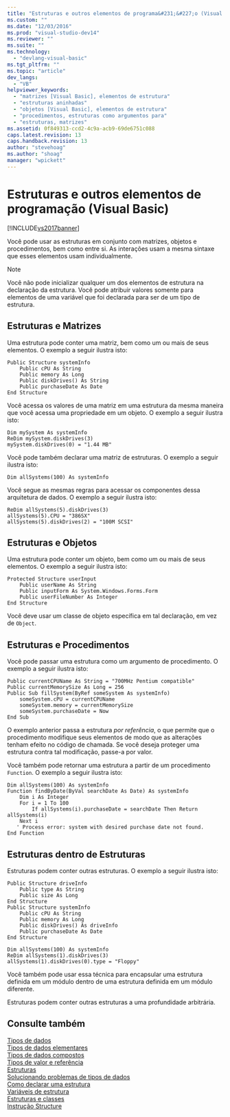 ```yaml
---
title: "Estruturas e outros elementos de programa&#231;&#227;o (Visual Basic) | Microsoft Docs"
ms.custom: ""
ms.date: "12/03/2016"
ms.prod: "visual-studio-dev14"
ms.reviewer: ""
ms.suite: ""
ms.technology: 
  - "devlang-visual-basic"
ms.tgt_pltfrm: ""
ms.topic: "article"
dev_langs: 
  - "VB"
helpviewer_keywords: 
  - "matrizes [Visual Basic], elementos de estrutura"
  - "estruturas aninhadas"
  - "objetos [Visual Basic], elementos de estrutura"
  - "procedimentos, estruturas como argumentos para"
  - "estruturas, matrizes"
ms.assetid: 0f849313-ccd2-4c9a-acb9-69de6751c088
caps.latest.revision: 13
caps.handback.revision: 13
author: "stevehoag"
ms.author: "shoag"
manager: "wpickett"
---
```

# Estruturas e outros elementos de programa&#231;&#227;o (Visual Basic)
[!INCLUDE[vs2017banner](../../../../csharp/includes/vs2017banner.md)]

Você pode usar as estruturas em conjunto com matrizes, objetos e procedimentos, bem como entre si.  As interações usam a mesma sintaxe que esses elementos usam individualmente.  
  
> [!NOTE]
>  Você não pode inicializar qualquer um dos elementos de estrutura na declaração da estrutura.  Você pode atribuir valores somente para elementos de uma variável que foi declarada para ser de um tipo de estrutura.  
  
## Estruturas e Matrizes  
 Uma estrutura pode conter uma matriz, bem como um ou mais de seus elementos.  O exemplo a seguir ilustra isto:  
  
```vb#  
Public Structure systemInfo  
    Public cPU As String  
    Public memory As Long  
    Public diskDrives() As String  
    Public purchaseDate As Date  
End Structure   
```  
  
 Você acessa os valores de uma matriz em uma estrutura da mesma maneira que você acessa uma propriedade em um objeto.  O exemplo a seguir ilustra isto:  
  
```vb#  
Dim mySystem As systemInfo  
ReDim mySystem.diskDrives(3)  
mySystem.diskDrives(0) = "1.44 MB"  
```  
  
 Você pode também declarar uma matriz de estruturas.  O exemplo a seguir ilustra isto:  
  
```vb#  
Dim allSystems(100) As systemInfo  
```  
  
 Você segue as mesmas regras para acessar os componentes dessa arquitetura de dados.  O exemplo a seguir ilustra isto:  
  
```vb#  
ReDim allSystems(5).diskDrives(3)  
allSystems(5).CPU = "386SX"  
allSystems(5).diskDrives(2) = "100M SCSI"  
```  
  
## Estruturas e Objetos  
 Uma estrutura pode conter um objeto, bem como um ou mais de seus elementos.  O exemplo a seguir ilustra isto:  
  
```vb#  
Protected Structure userInput  
    Public userName As String  
    Public inputForm As System.Windows.Forms.Form  
    Public userFileNumber As Integer  
End Structure  
```  
  
 Você deve usar um classe de objeto específica em tal declaração, em vez de `Object`.  
  
## Estruturas e Procedimentos  
 Você pode passar uma estrutura como um argumento de procedimento.  O exemplo a seguir ilustra isto:  
  
```vb#  
Public currentCPUName As String = "700MHz Pentium compatible"  
Public currentMemorySize As Long = 256  
Public Sub fillSystem(ByRef someSystem As systemInfo)  
    someSystem.cPU = currentCPUName  
    someSystem.memory = currentMemorySize  
    someSystem.purchaseDate = Now  
End Sub  
```  
  
 O exemplo anterior passa a estrutura *por referência*, o que permite que o procedimento modifique seus elementos de modo que as alterações tenham efeito no código de chamada.  Se você deseja proteger uma estrutura contra tal modificação, passe\-a por valor.  
  
 Você também pode retornar uma estrutura a partir de um procedimento `Function`.  O exemplo a seguir ilustra isto:  
  
```vb#  
Dim allSystems(100) As systemInfo  
Function findByDate(ByVal searchDate As Date) As systemInfo  
    Dim i As Integer  
    For i = 1 To 100  
        If allSystems(i).purchaseDate = searchDate Then Return allSystems(i)  
    Next i  
   ' Process error: system with desired purchase date not found.  
End Function  
```  
  
## Estruturas dentro de Estruturas  
 Estruturas podem conter outras estruturas.  O exemplo a seguir ilustra isto:  
  
```vb#  
Public Structure driveInfo  
    Public type As String  
    Public size As Long  
End Structure  
Public Structure systemInfo  
    Public cPU As String  
    Public memory As Long  
    Public diskDrives() As driveInfo  
    Public purchaseDate As Date  
End Structure  
```  
  
```vb#  
Dim allSystems(100) As systemInfo  
ReDim allSystems(1).diskDrives(3)  
allSystems(1).diskDrives(0).type = "Floppy"  
```  
  
 Você também pode usar essa técnica para encapsular uma estrutura definida em um módulo dentro de uma estrutura definida em um módulo diferente.  
  
 Estruturas podem conter outras estruturas a uma profundidade arbitrária.  
  
## Consulte também  
 [Tipos de dados](../../../../visual-basic/programming-guide/language-features/data-types/index.md)   
 [Tipos de dados elementares](../../../../visual-basic/programming-guide/language-features/data-types/elementary-data-types.md)   
 [Tipos de dados compostos](../../../../visual-basic/programming-guide/language-features/data-types/composite-data-types.md)   
 [Tipos de valor e referência](../../../../visual-basic/programming-guide/language-features/data-types/value-types-and-reference-types.md)   
 [Estruturas](../../../../visual-basic/programming-guide/language-features/data-types/structures.md)   
 [Solucionando problemas de tipos de dados](../../../../visual-basic/programming-guide/language-features/data-types/troubleshooting-data-types.md)   
 [Como declarar uma estrutura](../../../../visual-basic/programming-guide/language-features/data-types/how-to-declare-a-structure.md)   
 [Variáveis de estrutura](../../../../visual-basic/programming-guide/language-features/data-types/structure-variables.md)   
 [Estruturas e classes](../../../../visual-basic/programming-guide/language-features/data-types/structures-and-classes.md)   
 [Instrução Structure](../../../../visual-basic/language-reference/statements/structure-statement.md)